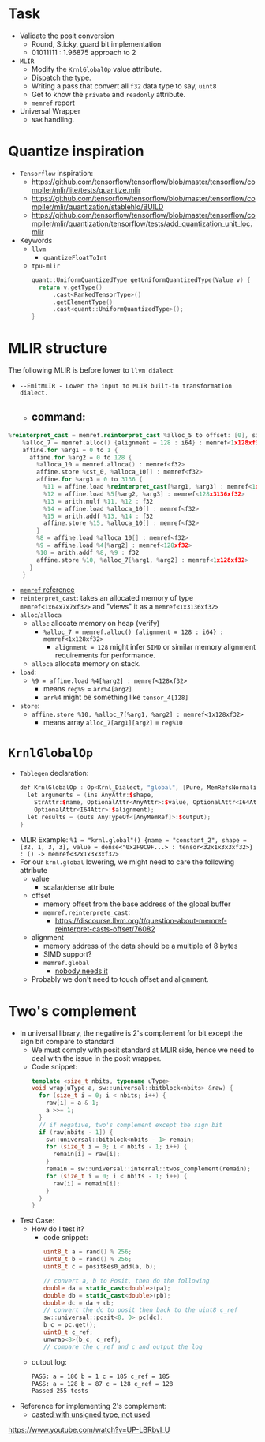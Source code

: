 # Task
- Validate the posit conversion
	- Round, Sticky, guard bit implementation
	- 01011111 : 1.96875 approach to 2
- `MLIR`
	- Modify the `KrnlGlobalOp` value attribute.
	- Dispatch the type.
	- Writing a pass that convert all `f32` data type to say, `uint8`
	- Get to know the `private` and `readonly` attribute.
	- `memref` report
- Universal Wrapper
	- `NaR` handling.
# Quantize inspiration
- `Tensorflow` inspiration:
	- https://github.com/tensorflow/tensorflow/blob/master/tensorflow/compiler/mlir/lite/tests/quantize.mlir
	- https://github.com/tensorflow/tensorflow/blob/master/tensorflow/compiler/mlir/quantization/stablehlo/BUILD
	- https://github.com/tensorflow/tensorflow/blob/master/tensorflow/compiler/mlir/quantization/tensorflow/tests/add_quantization_unit_loc.mlir
- Keywords
	- `llvm`
		- `quantizeFloatToInt`
	- `tpu-mlir`
		```cpp
		quant::UniformQuantizedType getUniformQuantizedType(Value v) {
		  return v.getType()
		      .cast<RankedTensorType>()
		      .getElementType()
		      .cast<quant::UniformQuantizedType>();
		}
		```

# MLIR structure

The following MLIR is before lower to `llvm dialect`
- `--EmitMLIR - Lower the input to MLIR built-in transformation dialect.`
	- command:
		- 
```cpp
%reinterpret_cast = memref.reinterpret_cast %alloc_5 to offset: [0], sizes: [1, 3136], strides: [3136, 1] : memref<1x64x7x7xf32> to memref<1x3136xf32>
    %alloc_7 = memref.alloc() {alignment = 128 : i64} : memref<1x128xf32>
    affine.for %arg1 = 0 to 1 {
      affine.for %arg2 = 0 to 128 {
        %alloca_10 = memref.alloca() : memref<f32>
        affine.store %cst_0, %alloca_10[] : memref<f32>
        affine.for %arg3 = 0 to 3136 {
          %11 = affine.load %reinterpret_cast[%arg1, %arg3] : memref<1x3136xf32>
          %12 = affine.load %5[%arg2, %arg3] : memref<128x3136xf32>
          %13 = arith.mulf %11, %12 : f32
          %14 = affine.load %alloca_10[] : memref<f32>
          %15 = arith.addf %13, %14 : f32
          affine.store %15, %alloca_10[] : memref<f32>
        }
        %8 = affine.load %alloca_10[] : memref<f32>
        %9 = affine.load %4[%arg2] : memref<128xf32>
        %10 = arith.addf %8, %9 : f32
        affine.store %10, %alloc_7[%arg1, %arg2] : memref<1x128xf32>
      }
    }
```
- [`memref` reference](https://mlir.llvm.org/docs/Dialects/MemRef/)
- `reinterpret_cast`: takes an allocated memory of type `memref<1x64x7x7xf32>` and "views" it as a `memref<1x3136xf32>`
- `alloc`/`alloca`
	- `alloc` allocate memory on heap (verify)
		- `%alloc_7 = memref.alloc() {alignment = 128 : i64} : memref<1x128xf32>`
			- `alignment = 128` might infer `SIMD` or similar memory alignment requirements for performance.
	- `alloca` allocate memory on stack.
- `load`: 
	- `%9 = affine.load %4[%arg2] : memref<128xf32>`
		- means `reg%9` = `arr%4[arg2]`
		- `arr%4` might be something like `tensor_4[128]`
- `store`: 
	- `affine.store %10, %alloc_7[%arg1, %arg2] : memref<1x128xf32>` 
		- means array `alloc_7[arg1][arg2]` = `reg%10`
# `KrnlGlobalOp`

- `Tablegen` declaration:
	```cpp
	def KrnlGlobalOp : Op<Krnl_Dialect, "global", [Pure, MemRefsNormalizable]> {
	  let arguments = (ins AnyAttr:$shape,
	    StrAttr:$name, OptionalAttr<AnyAttr>:$value, OptionalAttr<I64Attr>:$offset,
	    OptionalAttr<I64Attr>:$alignment);
	  let results = (outs AnyTypeOf<[AnyMemRef]>:$output);
	}
	```
- MLIR Example:
	`%1 = "krnl.global"() {name = "constant_2", shape = [32, 1, 3, 3], value = dense<"0x2F9C9F...> : tensor<32x1x3x3xf32>} : () -> memref<32x1x3x3xf32>`
- For our `krnl.global` lowering, we might need to care the following attribute
	- value
		- scalar/dense attribute
	- offset
		- memory offset from the base address of the global buffer
		- `memref.reinterprete_cast`:
			- https://discourse.llvm.org/t/question-about-memref-reinterpret-casts-offset/76082
	- alignment
		- memory address of the data should be a multiple of 8 bytes
		- SIMD support?
		- `memref.global`
			- [nobody needs it](https://discourse.llvm.org/t/alignment-on-memref-global/3381)
	- Probably we don't need to touch offset and alignment.

# Two's complement

- In universal library, the negative is 2's complement for bit except the sign bit compare to standard
	- We must comply with posit standard at MLIR side, hence we need to deal with the issue in the posit wrapper.
	- Code snippet:
		```cpp
		template <size_t nbits, typename uType>
		void wrap(uType a, sw::universal::bitblock<nbits> &raw) {
		  for (size_t i = 0; i < nbits; i++) {
		    raw[i] = a & 1;
		    a >>= 1;
		  }
		  // if negative, two's complement except the sign bit
		  if (raw[nbits - 1]) {
		    sw::universal::bitblock<nbits - 1> remain;
		    for (size_t i = 0; i < nbits - 1; i++) {
		      remain[i] = raw[i];
		    }
		    remain = sw::universal::internal::twos_complement(remain);
		    for (size_t i = 0; i < nbits - 1; i++) {
		      raw[i] = remain[i];
		    }
		  }
		}
		```
- Test Case:
	- How do I test it?
		- code snippet:
			```cpp
			uint8_t a = rand() % 256;
	        uint8_t b = rand() % 256;
			uint8_t c = posit8es0_add(a, b);
	
			// convert a, b to Posit, then do the following
			double da = static_cast<double>(pa);
	        double db = static_cast<double>(pb);
	        double dc = da + db;
	        // convert the dc to posit then back to the uint8 c_ref
	        sw::universal::posit<8, 0> pc(dc);
	        b_c = pc.get();
	        uint8_t c_ref;
	        unwrap<8>(b_c, c_ref);
	        // compare the c_ref and c and output the log
			```
	- output log:
		```bash
		PASS: a = 186 b = 1 c = 185 c_ref = 185
		PASS: a = 128 b = 87 c = 128 c_ref = 128
		Passed 255 tests
		```
- Reference for implementing 2's complement:
	- [casted with unsigned type, not used](https://stackoverflow.com/questions/25754082/how-to-take-twos-complement-of-a-byte-in-c)

https://www.youtube.com/watch?v=UP-LBRbvI_U